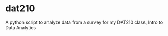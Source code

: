 # dat210
A python script to analyze data from a survey for my DAT210 class, Intro to Data Analytics
